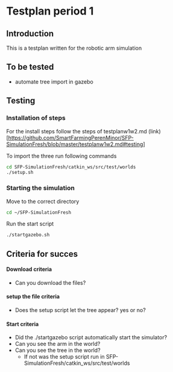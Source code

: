 # Testplan period 1

## Introduction
This is a testplan written for the robotic arm simulation

## To be tested
- automate tree import in gazebo

## Testing

### Installation of steps
For the install steps follow the steps of testplanw1w2.md (link)[https://github.com/SmartFarmingPerenMinor/SFP-SimulationFresh/blob/master/testplanw1w2.md#testing]

To import the three run following commands
```bash
cd SFP-SimulationFresh/catkin_ws/src/test/worlds
./setup.sh
```

### Starting the simulation

Move to the correct directory
```bash
cd ~/SFP-SimulationFresh
```

Run the start script 
```bash
./startgazebo.sh
```

## Criteria for succes
#### Download criteria
- Can you download the files?

#### setup the file criteria
- Does the setup script let the tree appear? yes or no?

#### Start criteria
- Did the ./startgazebo script automatically start the simulator?
- Can you see the arm in the world?
- Can you see the tree in the world?
  - If not was the setup script run in SFP-SimulationFresh/catkin_ws/src/test/worlds